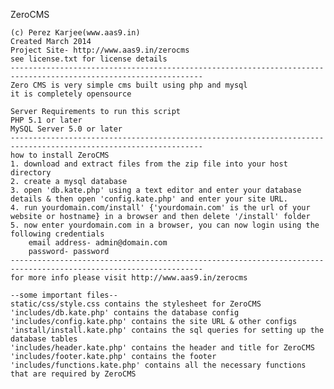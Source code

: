 ZeroCMS

	(c) Perez Karjee(www.aas9.in)
	Created March 2014
	Project Site- http://www.aas9.in/zerocms
	see license.txt for license details
	-----------------------------------------------------------------------------------------------------------------
	Zero CMS is very simple cms built using php and mysql
	it is completely opensource

	Server Requirements to run this script
	PHP 5.1 or later
	MySQL Server 5.0 or later
	-----------------------------------------------------------------------------------------------------------------
	how to install ZeroCMS
	1. download and extract files from the zip file into your host directory
	2. create a mysql database
	3. open 'db.kate.php' using a text editor and enter your database details & then open 'config.kate.php' and enter your site URL.
	4. run yourdomain.com/install' {'yourdomain.com' is the url of your website or hostname} in a browser and then delete '/install' folder
	5. now enter yourdomain.com in a browser, you can now login using the following credentials
		email address- admin@domain.com
		password- password
	-----------------------------------------------------------------------------------------------------------------
	for more info please visit http://www.aas9.in/zerocms
	
	--some important files--
	static/css/style.css contains the stylesheet for ZeroCMS
	'includes/db.kate.php' contains the database config
	'includes/config.kate.php' contains the site URL & other configs
	'install/install.kate.php' contains the sql queries for setting up the database tables
	'includes/header.kate.php' contains the header and title for ZeroCMS
	'includes/footer.kate.php' contains the footer
	'includes/functions.kate.php' contains all the necessary functions that are required by ZeroCMS
